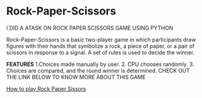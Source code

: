 # Rock-Paper-Scissors
I DID A ATASK ON ROCK PAPER SCISSORS GAME USING PYTHON

Rock-Paper-Scissors is a basic two-player game
in which participants draw figures with their hands that symbolize a rock,
a piece of paper, or a pair of scissors in response to a signal.
A set of rules is used to decide the winner.

**FEATURES**
1.Choices made manually by user.
2. CPU chooses randomly.
3. Choices are compared, and the round winner is determined.
CHECK OUT THE LINK BELOW TO KNOW MORE ABOUT THIS GAME

[How to play Rock Paper Sissors](https://www.youtube.com/watch?v=ND4fd6yScBM)

